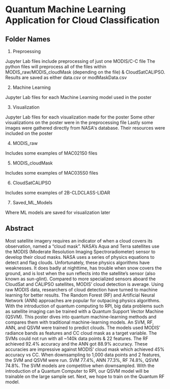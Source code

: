 # Quantum Machine Learning Application for Cloud Classification

## Folder Names

1. Preproessing

Jupyter Lab files include preprocessing of just one MODIS/C-C file
The python files will preprocess all of the files within MODIS_raw/MODIS_cloudMask (depending on the file) & CloudSatCALIPSO. Results are saved as either data.csv or modMaskData.csv

2. Machine Learning

Jupyter Lab files for each Machine Learning model used in the poster

3. Visualization

Jupyter Lab files for each visualization made for the poster
Some other visualizations on the poster were in the preprocessing file
Lastly some images were gathered directly from NASA's database. Their resources were included on the poster
  
4. MODIS_raw

Includes some examples of MAC021S0 files
  
5. MODIS_cloudMask

Includes some examples of MAC035S0 files
   
6. CloudSatCALIPSO

Includes some examples of 2B-CLDCLASS-LIDAR
  
7. Saved_ML_Models

Where ML models are saved for visualization later

## Abstract

Most satellite imagery requires an indicator of when a cloud covers its observation, named a “cloud mask”. NASA’s Aqua and Terra satellites use the MODIS (Moderate Resolution Imaging Spectroradiometer) sensor to develop their cloud masks. NASA uses a series of physics equations to detect and flag clouds. Unfortunately, these physics algorithms have weaknesses. It does badly at nighttime, has trouble when snow covers the ground, and is lost when the sun reflects into the satellite’s sensor (also known as sun-glint).
Compared to more specialized sensors aboard the CloudSat and CALIPSO satellites, MODIS’ cloud detection is average. Using raw MODIS data, researchers of cloud detection have turned to machine learning for better results. The Random Forest (RF) and Artificial Neural Network (ANN) approaches are popular for outpacing physics algorithms. With the introduction of quantum computing to RPI, big data problems such as satellite imaging can be trained with a Quantum Support Vector Machine (QSVM). This poster dives into quantum machine-learning methods and compares them with traditional machine-learning models.
An SVM, RF, ANN, and QSVM were trained to predict clouds. The models used MODIS’ radiance bands as features and CC cloud mask as a target variable. The SVMs could not run with all ~140k data points & 22 features. The RF achieved 92.4% accuracy and the ANN got 88.9% accuracy. These accuracies are impressive against MODIS’ cloud mask which achieved 45% accuracy vs CC. When downsampling to 1,000 data points and 2 features, the SVM and QSVM were run. SVM 77.4%, ANN 77.3%, RF 74.8%, QSVM 74.8%. The SVM models are competitive when downsampled. With the introduction of a Quantum Computer to RPI, our QSVM model will be trainable on the large sample set. Next, we hope to train on the Quantum RF model.
